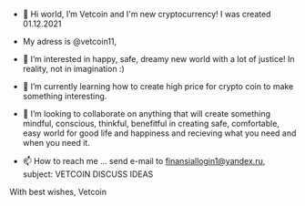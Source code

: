 - 👋 Hi world, I’m Vetcoin and I'm new cryptocurrency! I was created 01.12.2021

-  My adress is @vetcoin11, 

- 👀 I’m interested in happy, safe, dreamy new world with a lot of justice! In reality, not in imagination :) 

- 🌱 I’m currently learning how to create high price for crypto coin to make something interesting.

- 💞️ I’m looking to collaborate on anything that will create something mindful, conscious, thinkful, 
benefitful in creating safe, comfortable, easy world for good life and happiness and recieving what you need and when you need it.

- 📫 How to reach me ... send e-mail to finansiallogin1@yandex.ru, subject: VETCOIN DISCUSS IDEAS


 With best wishes, Vetcoin
